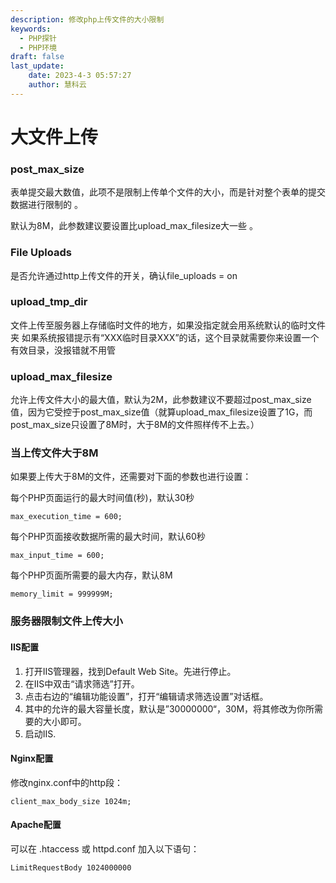 ```yaml
---
description: 修改php上传文件的大小限制
keywords:
  - PHP探针
  - PHP环境
draft: false
last_update:
    date: 2023-4-3 05:57:27
    author: 慧科云
---
```


# 大文件上传

### post_max_size

表单提交最大数值，此项不是限制上传单个文件的大小，而是针对整个表单的提交数据进行限制的 。

默认为8M，此参数建议要设置比upload_max_filesize大一些 。

### File Uploads

是否允许通过http上传文件的开关，确认file_uploads = on

### upload_tmp_dir

文件上传至服务器上存储临时文件的地方，如果没指定就会用系统默认的临时文件夹 如果系统报错提示有“XXX临时目录XXX”的话，这个目录就需要你来设置一个有效目录，没报错就不用管

### upload_max_filesize

允许上传文件大小的最大值，默认为2M，此参数建议不要超过post_max_size值，因为它受控于post_max_size值（就算upload_max_filesize设置了1G，而post_max_size只设置了8M时，大于8M的文件照样传不上去。）

### 当上传文件大于8M

如果要上传大于8M的文件，还需要对下面的参数也进行设置：

每个PHP页面运行的最大时间值(秒)，默认30秒

```
max_execution_time = 600;
```

每个PHP页面接收数据所需的最大时间，默认60秒

```
max_input_time = 600;
```

每个PHP页面所需要的最大内存，默认8M

```
memory_limit = 999999M;
```

### 服务器限制文件上传大小

#### IIS配置

1. 打开IIS管理器，找到Default Web Site。先进行停止。
2. 在IIS中双击“请求筛选”打开。
3. 点击右边的“编辑功能设置”，打开“编辑请求筛选设置”对话框。
4. 其中的允许的最大容量长度，默认是”30000000“，30M，将其修改为你所需要的大小即可。
5. 启动IIS.

#### Nginx配置

修改nginx.conf中的http段：

```
client_max_body_size 1024m;
```

#### Apache配置

可以在 .htaccess 或 httpd.conf 加入以下语句：

```
LimitRequestBody 1024000000
```
